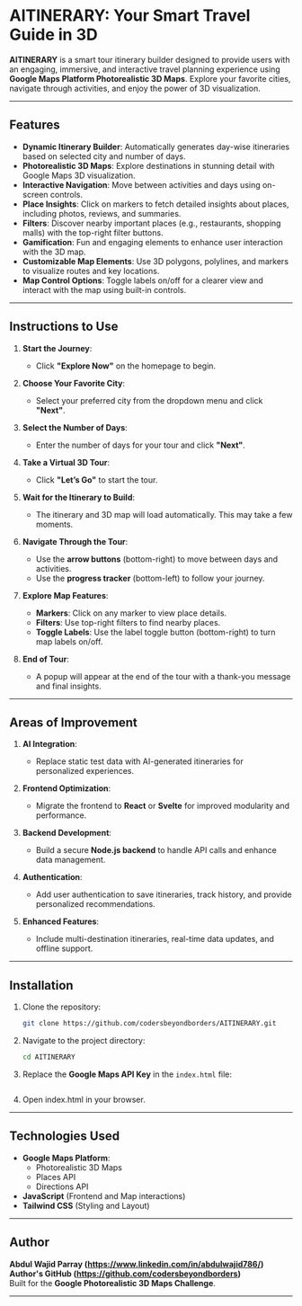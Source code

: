# AITINERARY: Your Smart Travel Guide in 3D

**AITINERARY** is a smart tour itinerary builder designed to provide users with an engaging, immersive, and interactive travel planning experience using **Google Maps Platform Photorealistic 3D Maps**. Explore your favorite cities, navigate through activities, and enjoy the power of 3D visualization.

---

## Features

- **Dynamic Itinerary Builder**: Automatically generates day-wise itineraries based on selected city and number of days.
- **Photorealistic 3D Maps**: Explore destinations in stunning detail with Google Maps 3D visualization.
- **Interactive Navigation**: Move between activities and days using on-screen controls.
- **Place Insights**: Click on markers to fetch detailed insights about places, including photos, reviews, and summaries.
- **Filters**: Discover nearby important places (e.g., restaurants, shopping malls) with the top-right filter buttons.
- **Gamification**: Fun and engaging elements to enhance user interaction with the 3D map.
- **Customizable Map Elements**: Use 3D polygons, polylines, and markers to visualize routes and key locations.
- **Map Control Options**: Toggle labels on/off for a clearer view and interact with the map using built-in controls.

---

## Instructions to Use

1. **Start the Journey**:
   - Click **"Explore Now"** on the homepage to begin.

2. **Choose Your Favorite City**:
   - Select your preferred city from the dropdown menu and click **"Next"**.

3. **Select the Number of Days**:
   - Enter the number of days for your tour and click **"Next"**.

4. **Take a Virtual 3D Tour**:
   - Click **"Let’s Go"** to start the tour.

5. **Wait for the Itinerary to Build**:
   - The itinerary and 3D map will load automatically. This may take a few moments.

6. **Navigate Through the Tour**:
   - Use the **arrow buttons** (bottom-right) to move between days and activities.
   - Use the **progress tracker** (bottom-left) to follow your journey.

7. **Explore Map Features**:
   - **Markers**: Click on any marker to view place details.
   - **Filters**: Use top-right filters to find nearby places.
   - **Toggle Labels**: Use the label toggle button (bottom-right) to turn map labels on/off.

8. **End of Tour**:
   - A popup will appear at the end of the tour with a thank-you message and final insights.

---

## Areas of Improvement

1. **AI Integration**:
   - Replace static test data with AI-generated itineraries for personalized experiences.

2. **Frontend Optimization**:
   - Migrate the frontend to **React** or **Svelte** for improved modularity and performance.

3. **Backend Development**:
   - Build a secure **Node.js backend** to handle API calls and enhance data management.

4. **Authentication**:
   - Add user authentication to save itineraries, track history, and provide personalized recommendations.

5. **Enhanced Features**:
   - Include multi-destination itineraries, real-time data updates, and offline support.

---

## Installation

1. Clone the repository:

   ```bash
   git clone https://github.com/codersbeyondborders/AITINERARY.git
   ```

2. Navigate to the project directory:

   ```bash
   cd AITINERARY
   ```

3. Replace the **Google Maps API Key** in the `index.html` file:

   ```html
   ```

5. Open index.html in your browser.
   
---

## Technologies Used

- **Google Maps Platform**:
  - Photorealistic 3D Maps
  - Places API
  - Directions API
- **JavaScript** (Frontend and Map interactions)
- **Tailwind CSS** (Styling and Layout)

---

## Author

**Abdul Wajid Parray (https://www.linkedin.com/in/abdulwajid786/)**
**Author's GitHub (https://github.com/codersbeyondborders)**  
Built for the **Google Photorealistic 3D Maps Challenge**.

---
